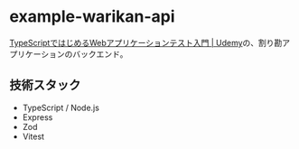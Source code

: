 # example-warikan-api

[TypeScriptではじめるWebアプリケーションテスト入門 | Udemy](https://www.udemy.com/course/ts-webapp-test/)の、割り勘アプリケーションのバックエンド。

## 技術スタック

- TypeScript / Node.js
- Express
- Zod
- Vitest
